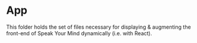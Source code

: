 # App
This folder holds the set of files necessary for displaying & augmenting 
the front-end of Speak Your Mind dynamically (i.e. with React).
